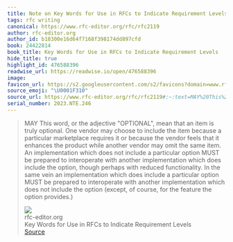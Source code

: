 ```yaml
---
title: Note on Key Words for Use in RFCs to Indicate Requirement Levels via rfc-editor.org
tags: rfc writing
canonical: https://www.rfc-editor.org/rfc/rfc2119
author: rfc-editor.org
author_id: b18300e16d64f7168f398174dd897cfd
book: 24422814
book_title: Key Words for Use in RFCs to Indicate Requirement Levels
hide_title: true
highlight_id: 476588396
readwise_url: https://readwise.io/open/476588396
image:
favicon_url: https://s2.googleusercontent.com/s2/favicons?domain=www.rfc-editor.org
source_emoji: "\U0001F310"
source_url: https://www.rfc-editor.org/rfc/rfc2119#:~:text=MAY%20This%20word%2C,the%20option%20provides.%29
serial_number: 2023.NTE.246
---
```

> MAY This word, or the adjective "OPTIONAL", mean that an item is truly optional. One vendor may choose to include the item because a particular marketplace requires it or because the vendor feels that it enhances the product while another vendor may omit the same item. An implementation which does not include a particular option MUST be prepared to interoperate with another implementation which does include the option, though perhaps with reduced functionality. In the same vein an implementation which does include a particular option MUST be prepared to interoperate with another implementation which does not include the option (except, of course, for the feature the option provides.)
> <div class="quoteback-footer"><div class="quoteback-avatar"><img class="mini-favicon" src="https://s2.googleusercontent.com/s2/favicons?domain=www.rfc-editor.org"></div><div class="quoteback-metadata"><div class="metadata-inner"><span style="display:none">FROM:</span><div aria-label="rfc-editor.org" class="quoteback-author"> rfc-editor.org</div><div aria-label="Key Words for Use in RFCs to Indicate Requirement Levels" class="quoteback-title"> Key Words for Use in RFCs to Indicate Requirement Levels</div></div></div><div class="quoteback-backlink"><a target="_blank" aria-label="go to the full text of this quotation" rel="noopener" href="https://www.rfc-editor.org/rfc/rfc2119#:~:text=MAY%20This%20word%2C,the%20option%20provides.%29" class="quoteback-arrow"> Source</a></div></div>